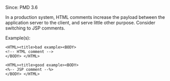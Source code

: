 Since: PMD 3.6

In a production system, HTML comments increase the payload
between the application server to the client, and serve
little other purpose. Consider switching to JSP comments.

Example(s):
```
<HTML><title>bad example><BODY>
<!-- HTML comment -->
</BODY> </HTML>

<HTML><title>good example><BODY>
<%-- JSP comment --%>
</BODY> </HTML>
```
